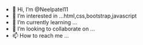 - 👋 Hi, I’m @Neelpatel11
- 👀 I’m interested in ...html,css,bootstrap,javascript
- 🌱 I’m currently learning ...
- 💞️ I’m looking to collaborate on ...
- 📫 How to reach me ...

<!---
Neelpatel11/Neelpatel11 is a ✨ special ✨ repository because its `README.md` (this file) appears on your GitHub profile.
You can click the Preview link to take a look at your changes.
--->
